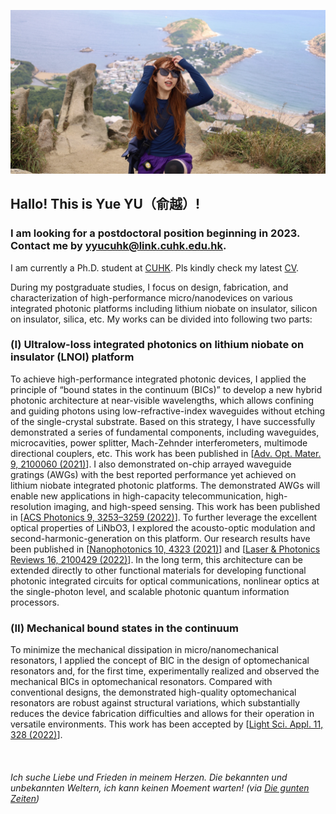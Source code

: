 ![NICE Hiking experience!](Home_hike.jpg) 
## Hallo! This is Yue YU（俞越）! 
### I am looking for a postdoctoral position beginning in 2023. Contact me by yyucuhk@link.cuhk.edu.hk.

I am currently a Ph.D. student at [CUHK](https://opto-ee-cuhk-edu-hk.translate.goog/?_x_tr_sch=http&_x_tr_sl=en&_x_tr_tl=zh-CN&_x_tr_hl=zh-CN&_x_tr_pto=sc). Pls kindly check my latest [CV](/CV_YUYUE.pdf).

During my postgraduate studies, I focus on design, fabrication, and characterization of high-performance micro/nanodevices on various integrated photonic platforms including lithium niobate on insulator, silicon on insulator, silica, etc. My works can be divided into following two parts:

### (Ⅰ) Ultralow-loss integrated photonics on lithium niobate on insulator (LNOI) platform
To achieve high-performance integrated photonic devices, I applied the principle of “bound states in the continuum (BICs)” to develop a new hybrid photonic architecture at near-visible wavelengths, which allows confining and guiding photons using low-refractive-index waveguides without etching of the single-crystal substrate. Based on this strategy, I have successfully demonstrated a series of fundamental components, including waveguides, microcavities, power splitter, Mach-Zehnder interferometers, multimode directional couplers, etc. This work has been published in [[Adv. Opt. Mater. 9, 2100060 (2021)](/AOM2021_YU.pdf)]. I also demonstrated on-chip arrayed waveguide gratings (AWGs) with the best reported performance yet achieved on lithium niobate integrated photonic platforms. The demonstrated AWGs will enable new applications in high-capacity telecommunication, high-resolution imaging, and high-speed sensing. This work has been published in [[ACS Photonics 9, 3253–3259 (2022)](/ACS2022_YU.pdf)]. To further leverage the excellent optical properties of LiNbO3, I explored the acousto-optic modulation and second-harmonic-generation on this platform. Our research results have been published in [[Nanophotonics 10, 4323 (2021)](/Nanop2021_YU.pdf)] and [[Laser & Photonics Reviews 16, 2100429 (2022)](LPR2022_YE.pdf)]. In the long term, this architecture can be extended directly to other functional materials for developing functional photonic integrated circuits for optical communications, nonlinear optics at the single-photon level, and scalable photonic quantum information processors.

### (Ⅱ) Mechanical bound states in the continuum
To minimize the mechanical dissipation in micro/nanomechanical resonators, I applied the concept of BIC in the design of optomechanical resonators and, for the first time, experimentally realized and observed the mechanical BICs in optomechanical resonators. Compared with conventional designs, the demonstrated high-quality optomechanical resonators are robust against structural variations, which substantially reduces the device fabrication difficulties and allows for their operation in versatile environments. This work has been accepted by [[Light Sci. Appl. 11, 328 (2022)](/LSA2022_YU.pdf)].

&nbsp;
&nbsp;
&nbsp; 
&nbsp; 
&nbsp; 
&nbsp; 
###### Ich suche Liebe und Frieden in meinem Herzen. Die bekannten und unbekannten Weltern, ich kann keinen Moement warten!  (via [Die gunten Zeiten](https://www.youtube.com/watch?v=Swlxm_msl4k))





